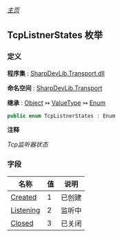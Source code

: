###### [主页](./Index.md "主页")

## TcpListnerStates 枚举

### 定义

**程序集** : [SharpDevLib.Transport.dll](./SharpDevLib.Transport.assembly.md "SharpDevLib.Transport.dll")

**命名空间** : [SharpDevLib.Transport](./SharpDevLib.Transport.namespace.md "SharpDevLib.Transport")

**继承** : [Object](https://learn.microsoft.com/en-us/dotnet/api/system.object "Object") ↣ [ValueType](https://learn.microsoft.com/en-us/dotnet/api/system.valuetype "ValueType") ↣ [Enum](https://learn.microsoft.com/en-us/dotnet/api/system.enum "Enum")

``` csharp
public enum TcpListnerStates : Enum
```

**注释**

*Tcp监听器状态*


### 字段

|名称|值|说明|
|---|---|---|
|[Created](./SharpDevLib.Transport.TcpListnerStates.Created.md "Created")|1|已创建|
|[Listening](./SharpDevLib.Transport.TcpListnerStates.Listening.md "Listening")|2|监听中|
|[Closed](./SharpDevLib.Transport.TcpListnerStates.Closed.md "Closed")|3|已关闭|


